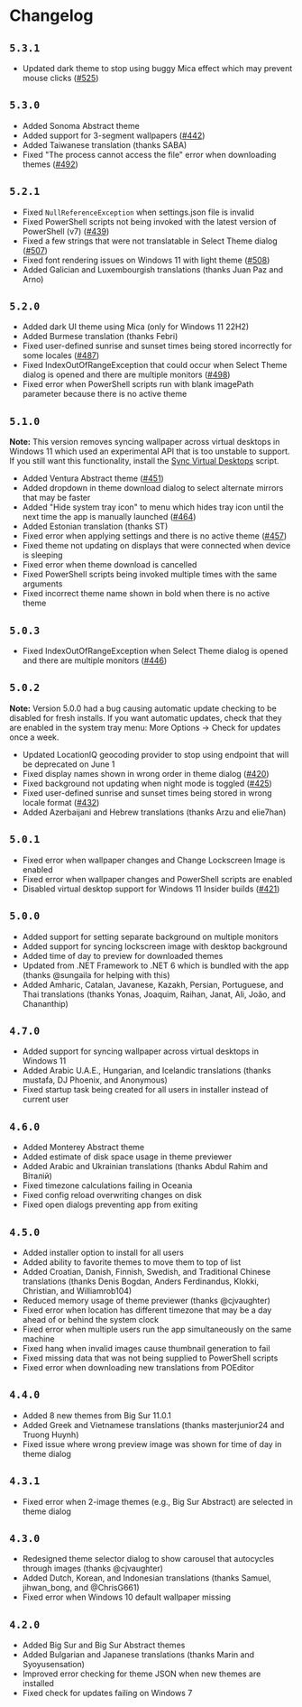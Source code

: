 # Changelog

## `5.3.1`

* Updated dark theme to stop using buggy Mica effect which may prevent mouse clicks ([#525](https://github.com/t1m0thyj/WinDynamicDesktop/issues/525))

## `5.3.0`

* Added Sonoma Abstract theme
* Added support for 3-segment wallpapers ([#442](https://github.com/t1m0thyj/WinDynamicDesktop/issues/442))
* Added Taiwanese translation (thanks SABA)
* Fixed "The process cannot access the file" error when downloading themes ([#492](https://github.com/t1m0thyj/WinDynamicDesktop/issues/492))

## `5.2.1`

* Fixed `NullReferenceException` when settings.json file is invalid
* Fixed PowerShell scripts not being invoked with the latest version of PowerShell (v7) ([#439](https://github.com/t1m0thyj/WinDynamicDesktop/issues/439))
* Fixed a few strings that were not translatable in Select Theme dialog ([#507](https://github.com/t1m0thyj/WinDynamicDesktop/issues/507))
* Fixed font rendering issues on Windows 11 with light theme ([#508](https://github.com/t1m0thyj/WinDynamicDesktop/issues/508))
* Added Galician and Luxembourgish translations (thanks Juan Paz and Arno)

## `5.2.0`

* Added dark UI theme using Mica (only for Windows 11 22H2)
* Added Burmese translation (thanks Febri)
* Fixed user-defined sunrise and sunset times being stored incorrectly for some locales ([#487](https://github.com/t1m0thyj/WinDynamicDesktop/issues/487))
* Fixed IndexOutOfRangeException that could occur when Select Theme dialog is opened and there are multiple monitors ([#498](https://github.com/t1m0thyj/WinDynamicDesktop/issues/498))
* Fixed error when PowerShell scripts run with blank imagePath parameter because there is no active theme

## `5.1.0`

**Note:** This version removes syncing wallpaper across virtual desktops in Windows 11 which used an experimental API that is too unstable to support. If you still want this functionality, install the [Sync Virtual Desktops](https://github.com/t1m0thyj/WDD-scripts/tree/master/experimental#synchronize-virtual-desktops) script.

* Added Ventura Abstract theme ([#451](https://github.com/t1m0thyj/WinDynamicDesktop/issues/451))
* Added dropdown in theme download dialog to select alternate mirrors that may be faster
* Added "Hide system tray icon" to menu which hides tray icon until the next time the app is manually launched ([#464](https://github.com/t1m0thyj/WinDynamicDesktop/issues/464))
* Added Estonian translation (thanks ST)
* Fixed error when applying settings and there is no active theme ([#457](https://github.com/t1m0thyj/WinDynamicDesktop/issues/457))
* Fixed theme not updating on displays that were connected when device is sleeping
* Fixed error when theme download is cancelled
* Fixed PowerShell scripts being invoked multiple times with the same arguments
* Fixed incorrect theme name shown in bold when there is no active theme

## `5.0.3`

* Fixed IndexOutOfRangeException when Select Theme dialog is opened and there are multiple monitors ([#446](https://github.com/t1m0thyj/WinDynamicDesktop/issues/446))

## `5.0.2`

**Note:** Version 5.0.0 had a bug causing automatic update checking to be disabled for fresh installs. If you want automatic updates, check that they are enabled in the system tray menu: More Options -> Check for updates once a week.

* Updated LocationIQ geocoding provider to stop using endpoint that will be deprecated on June 1
* Fixed display names shown in wrong order in theme dialog ([#420](https://github.com/t1m0thyj/WinDynamicDesktop/issues/420))
* Fixed background not updating when night mode is toggled ([#425](https://github.com/t1m0thyj/WinDynamicDesktop/issues/425))
* Fixed user-defined sunrise and sunset times being stored in wrong locale format ([#432](https://github.com/t1m0thyj/WinDynamicDesktop/issues/432))
* Added Azerbaijani and Hebrew translations (thanks Arzu and elie7han)

## `5.0.1`

* Fixed error when wallpaper changes and Change Lockscreen Image is enabled
* Fixed error when wallpaper changes and PowerShell scripts are enabled
* Disabled virtual desktop support for Windows 11 Insider builds ([#421](https://github.com/t1m0thyj/WinDynamicDesktop/issues/421))

## `5.0.0`

* Added support for setting separate background on multiple monitors
* Added support for syncing lockscreen image with desktop background
* Added time of day to preview for downloaded themes
* Updated from .NET Framework to .NET 6 which is bundled with the app (thanks @sungaila for helping with this)
* Added Amharic, Catalan, Javanese, Kazakh, Persian, Portuguese, and Thai translations (thanks Yonas, Joaquim, Raihan, Janat, Ali, João, and Chananthip)

## `4.7.0`

* Added support for syncing wallpaper across virtual desktops in Windows 11
* Added Arabic U.A.E., Hungarian, and Icelandic translations (thanks mustafa, DJ Phoenix, and Anonymous)
* Fixed startup task being created for all users in installer instead of current user

## `4.6.0`

* Added Monterey Abstract theme
* Added estimate of disk space usage in theme previewer
* Added Arabic and Ukrainian translations (thanks Abdul Rahim and Віталій)
* Fixed timezone calculations failing in Oceania
* Fixed config reload overwriting changes on disk
* Fixed open dialogs preventing app from exiting

## `4.5.0`

* Added installer option to install for all users
* Added ability to favorite themes to move them to top of list
* Added Croatian, Danish, Finnish, Swedish, and Traditional Chinese translations (thanks Denis Bogdan, Anders Ferdinandus, Klokki, Christian, and Williamrob104)
* Reduced memory usage of theme previewer (thanks @cjvaughter)
* Fixed error when location has different timezone that may be a day ahead of or behind the system clock
* Fixed error when multiple users run the app simultaneously on the same machine
* Fixed hang when invalid images cause thumbnail generation to fail
* Fixed missing data that was not being supplied to PowerShell scripts
* Fixed error when downloading new translations from POEditor

## `4.4.0`

* Added 8 new themes from Big Sur 11.0.1
* Added Greek and Vietnamese translations (thanks masterjunior24 and Truong Huynh)
* Fixed issue where wrong preview image was shown for time of day in theme dialog

## `4.3.1`

* Fixed error when 2-image themes (e.g., Big Sur Abstract) are selected in theme dialog

## `4.3.0`

* Redesigned theme selector dialog to show carousel that autocycles through images (thanks @cjvaughter)
* Added Dutch, Korean, and Indonesian translations (thanks Samuel, jihwan_bong, and @ChrisG661)
* Fixed error when Windows 10 default wallpaper missing

## `4.2.0`

* Added Big Sur and Big Sur Abstract themes
* Added Bulgarian and Japanese translations (thanks Marin and Syoyusensation)
* Improved error checking for theme JSON when new themes are installed
* Fixed check for updates failing on Windows 7
